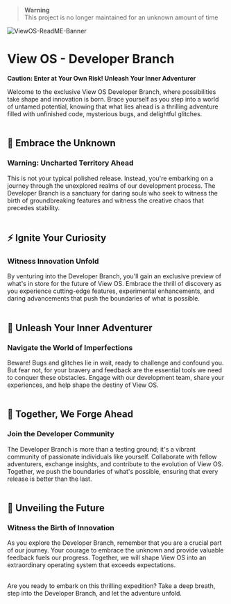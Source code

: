 > **Warning**<br>
> This project is no longer maintained for an unknown amount of time

![ViewOS-ReadME-Banner](https://github.com/gamemaster123356/View-OS/blob/github-assets/ViewOS-ReadME-Banner.png)

# View OS - Developer Branch

**Caution: Enter at Your Own Risk! Unleash Your Inner Adventurer**

Welcome to the exclusive View OS Developer Branch, where possibilities take shape and innovation is born. Brace yourself as you step into a world of untamed potential, knowing that what lies ahead is a thrilling adventure filled with unfinished code, mysterious bugs, and delightful glitches.
<br><br>

## 🐉 Embrace the Unknown
### Warning: Uncharted Territory Ahead

This is not your typical polished release. Instead, you're embarking on a journey through the unexplored realms of our development process. The Developer Branch is a sanctuary for daring souls who seek to witness the birth of groundbreaking features and witness the creative chaos that precedes stability.
<br><br>

## ⚡ Ignite Your Curiosity
### Witness Innovation Unfold

By venturing into the Developer Branch, you'll gain an exclusive preview of what's in store for the future of View OS. Embrace the thrill of discovery as you experience cutting-edge features, experimental enhancements, and daring advancements that push the boundaries of what is possible.
<br><br>

## 🐞 Unleash Your Inner Adventurer
### Navigate the World of Imperfections

Beware! Bugs and glitches lie in wait, ready to challenge and confound you. But fear not, for your bravery and feedback are the essential tools we need to conquer these obstacles. Engage with our development team, share your experiences, and help shape the destiny of View OS.
<br><br>

## 🌌 Together, We Forge Ahead
### Join the Developer Community

The Developer Branch is more than a testing ground; it's a vibrant community of passionate individuals like yourself. Collaborate with fellow adventurers, exchange insights, and contribute to the evolution of View OS. Together, we push the boundaries of what's possible, ensuring that every release is better than the last.
<br><br>

## 🌟 Unveiling the Future
### Witness the Birth of Innovation

As you explore the Developer Branch, remember that you are a crucial part of our journey. Your courage to embrace the unknown and provide valuable feedback fuels our progress. Together, we will shape View OS into an extraordinary operating system that exceeds expectations.
<br><br>

Are you ready to embark on this thrilling expedition? Take a deep breath, step into the Developer Branch, and let the adventure unfold.
